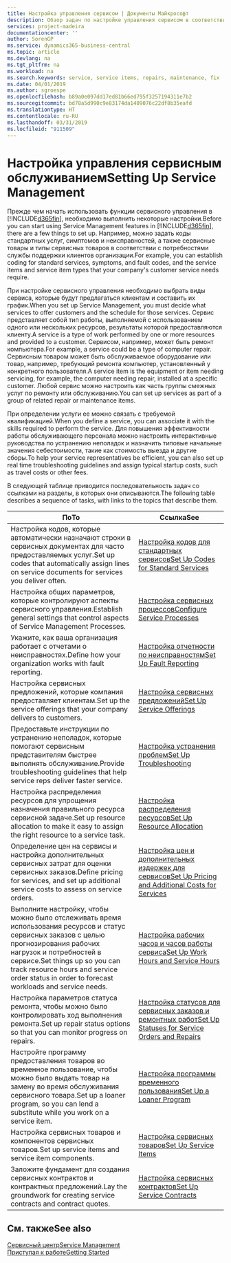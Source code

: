 ```yaml
---
title: Настройка управления сервисом | Документы Майкрософт
description: Обзор задач по настройке управления сервисом в соответствии со способом, которым организации управляют своими сервисами.
services: project-madeira
documentationcenter: ''
author: SorenGP
ms.service: dynamics365-business-central
ms.topic: article
ms.devlang: na
ms.tgt_pltfrm: na
ms.workload: na
ms.search.keywords: service, service items, repairs, maintenance, fix
ms.date: 04/01/2019
ms.author: sgroespe
ms.openlocfilehash: b89a0e097dd17ed81b66ed795f3257194311e7b2
ms.sourcegitcommit: bd78a5d990c9e83174da1409076c22df8b35eafd
ms.translationtype: HT
ms.contentlocale: ru-RU
ms.lasthandoff: 03/31/2019
ms.locfileid: "911509"
---
```

# <a name="setting-up-service-management"></a><span data-ttu-id="efb3c-103">Настройка управления сервисным обслуживанием</span><span class="sxs-lookup"><span data-stu-id="efb3c-103">Setting Up Service Management</span></span>
<span data-ttu-id="efb3c-104">Прежде чем начать использовать функции сервисного управления в [!INCLUDE[d365fin](includes/d365fin_md.md)], необходимо выполнить некоторые настройки.</span><span class="sxs-lookup"><span data-stu-id="efb3c-104">Before you can start using Service Management features in [!INCLUDE[d365fin](includes/d365fin_md.md)], there are a few things to set up.</span></span> <span data-ttu-id="efb3c-105">Например, можно задать коды стандартных услуг, симптомов и неисправностей, а также сервисные товары и типы сервисных товаров в соответствии с потребностями службы поддержки клиентов организации.</span><span class="sxs-lookup"><span data-stu-id="efb3c-105">For example, you can establish coding for standard services, symptoms, and fault codes, and the service items and service item types that your company's customer service needs require.</span></span>  

<span data-ttu-id="efb3c-106">При настройке сервисного управления необходимо выбрать виды сервиса, которые будут предлагаться клиентам и составить их график.</span><span class="sxs-lookup"><span data-stu-id="efb3c-106">When you set up Service Management, you must decide what services to offer customers and the schedule for those services.</span></span> <span data-ttu-id="efb3c-107">Сервис представляет собой тип работы, выполняемой с использованием одного или нескольких ресурсов, результаты которой предоставляются клиенту.</span><span class="sxs-lookup"><span data-stu-id="efb3c-107">A service is a type of work performed by one or more resources and provided to a customer.</span></span> <span data-ttu-id="efb3c-108">Сервисом, например, может быть ремонт компьютера.</span><span class="sxs-lookup"><span data-stu-id="efb3c-108">For example, a service could be a type of computer repair.</span></span> <span data-ttu-id="efb3c-109">Сервисным товаром может быть обслуживаемое оборудование или товар, например, требующий ремонта компьютер, установленный у конкретного пользователя.</span><span class="sxs-lookup"><span data-stu-id="efb3c-109">A service item is the equipment or item needing servicing, for example, the computer needing repair, installed at a specific customer.</span></span> <span data-ttu-id="efb3c-110">Любой сервис можно настроить как часть группы смежных услуг по ремонту или обслуживанию.</span><span class="sxs-lookup"><span data-stu-id="efb3c-110">You can set up services as part of a group of related repair or maintenance items.</span></span>  
  
<span data-ttu-id="efb3c-111">При определении услуги ее можно связать с требуемой квалификацией.</span><span class="sxs-lookup"><span data-stu-id="efb3c-111">When you define a service, you can associate it with the skills required to perform the service.</span></span> <span data-ttu-id="efb3c-112">Для повышения эффективности работы обслуживающего персонала можно настроить интерактивные руководства по устранению неполадок и назначить типовые начальные значения себестоимости, такие как стоимость выезда и другие сборы.</span><span class="sxs-lookup"><span data-stu-id="efb3c-112">To help your service representatives be efficient, you can also set up real time troubleshooting guidelines and assign typical startup costs, such as travel costs or other fees.</span></span>  

<span data-ttu-id="efb3c-113">В следующей таблице приводится последовательность задач со ссылками на разделы, в которых они описываются.</span><span class="sxs-lookup"><span data-stu-id="efb3c-113">The following table describes a sequence of tasks, with links to the topics that describe them.</span></span>  
  
| <span data-ttu-id="efb3c-114">По</span><span class="sxs-lookup"><span data-stu-id="efb3c-114">To</span></span> | <span data-ttu-id="efb3c-115">Ссылка</span><span class="sxs-lookup"><span data-stu-id="efb3c-115">See</span></span> |
| --- | --- |
| <span data-ttu-id="efb3c-116">Настройка кодов, которые автоматически назначают строки в сервисных документах для часто предоставляемых услуг.</span><span class="sxs-lookup"><span data-stu-id="efb3c-116">Set up codes that automatically assign lines on service documents for services you deliver often.</span></span> |[<span data-ttu-id="efb3c-117">Настройка кодов для стандартных сервисов</span><span class="sxs-lookup"><span data-stu-id="efb3c-117">Set Up Codes for Standard Services</span></span>](service-how-setup-service-coding.md)|
| <span data-ttu-id="efb3c-118">Настройка общих параметров, которые контролируют аспекты сервисного управления.</span><span class="sxs-lookup"><span data-stu-id="efb3c-118">Establish general settings that control aspects of Service Management Processes.</span></span>|[<span data-ttu-id="efb3c-119">Настройка сервисных процессов</span><span class="sxs-lookup"><span data-stu-id="efb3c-119">Configure Service Processes</span></span>](service-setup-service-processes.md)|
| <span data-ttu-id="efb3c-120">Укажите, как ваша организация работает с отчетами о неисправностях.</span><span class="sxs-lookup"><span data-stu-id="efb3c-120">Define how your organization works with fault reporting.</span></span> |[<span data-ttu-id="efb3c-121">Настройка отчетности по неисправностям</span><span class="sxs-lookup"><span data-stu-id="efb3c-121">Set Up Fault Reporting</span></span>](service-how-setup-fault-reporting.md) |
| <span data-ttu-id="efb3c-122">Настройка сервисных предложений, которые компания предоставляет клиентам.</span><span class="sxs-lookup"><span data-stu-id="efb3c-122">Set up the service offerings that your company delivers to customers.</span></span>|[<span data-ttu-id="efb3c-123">Настройка сервисных предложений</span><span class="sxs-lookup"><span data-stu-id="efb3c-123">Set Up Service Offerings</span></span>](service-how-setup-service-offerings.md)|
| <span data-ttu-id="efb3c-124">Предоставьте инструкции по устранению неполадок, которые помогают сервисным представителям быстрее выполнять обслуживание.</span><span class="sxs-lookup"><span data-stu-id="efb3c-124">Provide troubleshooting guidelines that help service reps deliver faster service.</span></span> |[<span data-ttu-id="efb3c-125">Настройка устранения проблем</span><span class="sxs-lookup"><span data-stu-id="efb3c-125">Set Up Troubleshooting</span></span>](service-how-setup-troubleshooting.md) |
| <span data-ttu-id="efb3c-126">Настройка распределения ресурсов для упрощения назначения правильного ресурса сервисной задаче.</span><span class="sxs-lookup"><span data-stu-id="efb3c-126">Set up resource allocation to make it easy to assign the right resource to a service task.</span></span> |[<span data-ttu-id="efb3c-127">Настройка распределения ресурсов</span><span class="sxs-lookup"><span data-stu-id="efb3c-127">Set Up Resource Allocation</span></span>](service-how-setup-resource-allocation.md) |
| <span data-ttu-id="efb3c-128">Определение цен на сервисы и настройка дополнительных сервисных затрат для оценки сервисных заказов.</span><span class="sxs-lookup"><span data-stu-id="efb3c-128">Define pricing for services, and set up additional service costs to assess on service orders.</span></span> |[<span data-ttu-id="efb3c-129">Настройка цен и дополнительных издержек для сервисов</span><span class="sxs-lookup"><span data-stu-id="efb3c-129">Set Up Pricing and Additional Costs for Services</span></span>](service-how-setup-service-costs-pricing.md)|
| <span data-ttu-id="efb3c-130">Выполните настройку, чтобы можно было отслеживать время использования ресурсов и статус сервисных заказов с целью прогнозирования рабочих нагрузок и потребностей в сервисе.</span><span class="sxs-lookup"><span data-stu-id="efb3c-130">Set things up so you can track resource hours and service order status in order to forecast workloads and service needs.</span></span>|[<span data-ttu-id="efb3c-131">Настройка рабочих часов и часов работы сервиса</span><span class="sxs-lookup"><span data-stu-id="efb3c-131">Set Up Work Hours and Service Hours</span></span>](service-how-setup-work-service-hours.md)|
| <span data-ttu-id="efb3c-132">Настройка параметров статуса ремонта, чтобы можно было контролировать ход выполнения ремонта.</span><span class="sxs-lookup"><span data-stu-id="efb3c-132">Set up repair status options so that you can monitor progress on repairs.</span></span> | [<span data-ttu-id="efb3c-133">Настройка статусов для сервисных заказов и ремонтных работ</span><span class="sxs-lookup"><span data-stu-id="efb3c-133">Set Up Statuses for Service Orders and Repairs</span></span>](service-order-repair-status.md)|
| <span data-ttu-id="efb3c-134">Настройте программу предоставления товаров во временное пользование, чтобы можно было выдать товар на замену во время обслуживания сервисного товара.</span><span class="sxs-lookup"><span data-stu-id="efb3c-134">Set up a loaner program, so you can lend a substitute while you work on a service item.</span></span> |[<span data-ttu-id="efb3c-135">Настройка программы временного пользования</span><span class="sxs-lookup"><span data-stu-id="efb3c-135">Set Up a Loaner Program</span></span>](service-how-setup-loaner-program.md) |
| <span data-ttu-id="efb3c-136">Настройка сервисных товаров и компонентов сервисных товаров.</span><span class="sxs-lookup"><span data-stu-id="efb3c-136">Set up service items and service item components.</span></span> |[<span data-ttu-id="efb3c-137">Настройка сервисных товаров</span><span class="sxs-lookup"><span data-stu-id="efb3c-137">Set Up Service Items</span></span>](service-how-setup-service-items.md) |
| <span data-ttu-id="efb3c-138">Заложите фундамент для создания сервисных контрактов и контрактных предложений.</span><span class="sxs-lookup"><span data-stu-id="efb3c-138">Lay the groundwork for creating service contracts and contract quotes.</span></span> |[<span data-ttu-id="efb3c-139">Настройка сервисных контрактов</span><span class="sxs-lookup"><span data-stu-id="efb3c-139">Set Up Service Contracts</span></span>](service-how-setup-service-contracts.md) |

## <a name="see-also"></a><span data-ttu-id="efb3c-140">См. также</span><span class="sxs-lookup"><span data-stu-id="efb3c-140">See also</span></span>
[<span data-ttu-id="efb3c-141">Сервисный центр</span><span class="sxs-lookup"><span data-stu-id="efb3c-141">Service Management</span></span>](service-service.md)  
[<span data-ttu-id="efb3c-142">Приступая к работе</span><span class="sxs-lookup"><span data-stu-id="efb3c-142">Getting Started</span></span>](product-get-started.md)  
